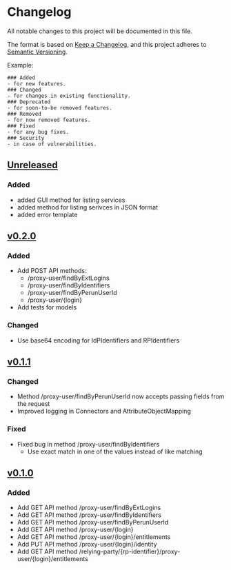 # Changelog
All notable changes to this project will be documented in this file.

The format is based on [Keep a Changelog](https://keepachangelog.com/en/1.0.0/),
and this project adheres to [Semantic Versioning](https://semver.org/spec/v2.0.0.html).

Example:
```
### Added
- for new features.
### Changed
- for changes in existing functionality.
### Deprecated
- for soon-to-be removed features.
### Removed
- for now removed features.
### Fixed
- for any bug fixes.
### Security
- in case of vulnerabilities.
```

## [Unreleased]
### Added
- added GUI method for listing services
- added method for listing serivces in JSON format
- added error template

## [v0.2.0]
### Added
- Add POST API methods:
    - /proxy-user/findByExtLogins
    - /proxy-user/findByIdentifiers
    - /proxy-user/findByPerunUserId
    - /proxy-user/{login}
- Add tests for models

### Changed
- Use base64 encoding for  IdPIdentifiers and RPIdentifiers

## [v0.1.1]
### Changed
- Method /proxy-user/findByPerunUserId now accepts passing fields from the request
- Improved logging in Connectors and AttributeObjectMapping

### Fixed
- Fixed bug in method /proxy-user/findByIdentifiers
    - Use exact match in one of the values instead of like
      matching

## [v0.1.0]
### Added
- Add GET API method /proxy-user/findByExtLogins
- Add GET API method /proxy-user/findByIdentifiers
- Add GET API method /proxy-user/findByPerunUserId
- Add GET API method /proxy-user/{login}
- Add GET API method /proxy-user/{login}/entitlements
- Add PUT API method /proxy-user/{login}/identity
- Add GET API method /relying-party/{rp-identifier}/proxy-user/{login}/entitlements

[v0.2.0]: https://github.com/CESNET/perun-proxy-api/commits/tree/v0.2.0
[v0.1.1]: https://github.com/CESNET/perun-proxy-api/commits/tree/v0.1.1
[v0.1.0]: https://github.com/CESNET/perun-proxy-api/commits/tree/v0.1.0
[Unreleased]: https://github.com/CESNET/perun-proxy-api/commits/master